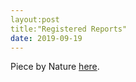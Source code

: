 ```yaml
---
layout:post
title:"Registered Reports"
date: 2019-09-19
---
```


Piece by Nature [here](https://www.nature.com/articles/d41586-019-02674-6).
